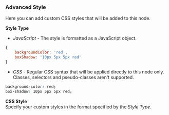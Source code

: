 ### Advanced Style

Here you can add custom CSS styles that will be added to this node. 

**Style Type**
- _JavaScript_ - The style is formatted as a JavaScript object.
```javascript
{
    backgroundColor: 'red',
    boxShadow: '10px 5px 5px red'
}
```
- _CSS_ - Regular CSS syntax that will be applied directly to this node only. Classes, selectors and pseudo-classes aren't supported.
```css
background-color: red;
box-shadow: 10px 5px 5px red;
```

**CSS Style**  
Specify your custom styles in the format specified by the _Style Type_.